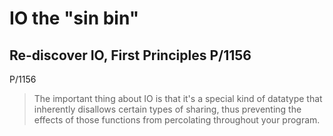 # IO the "sin bin"

## Re-discover IO, First Principles P/1156

P/1156

> The important thing about IO is that it's a special kind of datatype
> that inherently disallows certain types of sharing, thus preventing the
> effects of those functions from percolating throughout your program.
